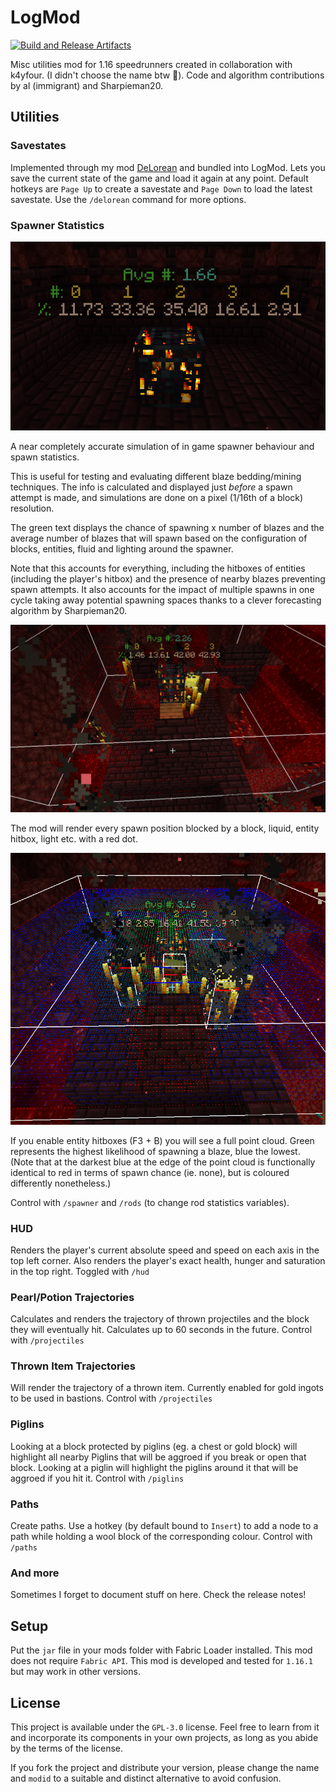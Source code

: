 # LogMod

[![Build and Release Artifacts](https://github.com/logwet/logmod/actions/workflows/build.yml/badge.svg)](https://github.com/logwet/logmod/actions/workflows/build.yml)

Misc utilities mod for 1.16 speedrunners created in collaboration with k4yfour. (I didn't choose the
name btw 👀). Code and algorithm contributions by al (immigrant) and Sharpieman20.

## Utilities

### Savestates

Implemented through my mod [DeLorean](https://github.com/logwet/delorean) and bundled into LogMod.
Lets you save the current state of the game and load it again at any point. Default hotkeys
are `Page Up` to create a savestate and `Page Down` to load the latest savestate. Use
the `/delorean` command for more options.

### Spawner Statistics

![spawner_info](assets/spawner/info.png)

A near completely accurate simulation of in game spawner behaviour and spawn statistics.

This is useful for testing and evaluating different blaze bedding/mining techniques. The info is
calculated and displayed just _before_ a spawn attempt is made, and simulations are done on a
pixel (1/16th of a block) resolution.

The green text displays the chance of spawning x number of blazes and the average number of blazes
that will spawn based on the configuration of blocks, entities, fluid and lighting around the
spawner.

Note that this accounts for everything, including the hitboxes of entities (including the player's
hitbox) and the presence of nearby blazes preventing spawn attempts. It also accounts for the impact
of multiple spawns in one cycle taking away potential spawning spaces thanks to a clever forecasting
algorithm by Sharpieman20.

![blocked_spawner_point_cloud](assets/spawner/blocked_point_cloud.png)

The mod will render every spawn position blocked by a block, liquid, entity hitbox, light etc. with
a red dot.

![full_spawner_point_cloud](assets/spawner/full_point_cloud.png)

If you enable entity hitboxes (F3 + B) you will see a full point cloud. Green represents the highest
likelihood of spawning a blaze, blue the lowest. (Note that at the darkest blue at the edge of the
point cloud is functionally identical to red in terms of spawn chance (ie. none), but is coloured
differently nonetheless.)

Control with `/spawner` and `/rods` (to change rod statistics variables).

### HUD

Renders the player's current absolute speed and speed on each axis in the top left corner. Also
renders the player's exact health, hunger and saturation in the top right. Toggled with `/hud`

### Pearl/Potion Trajectories

Calculates and renders the trajectory of thrown projectiles and the block they will eventually hit.
Calculates up to 60 seconds in the future. Control with `/projectiles`

### Thrown Item Trajectories

Will render the trajectory of a thrown item. Currently enabled for gold ingots to be used in
bastions. Control with `/projectiles`

### Piglins

Looking at a block protected by piglins (eg. a chest or gold block) will highlight all nearby
Piglins that will be aggroed if you break or open that block. Looking at a piglin will highlight the
piglins around it that will be aggroed if you hit it. Control with `/piglins`

### Paths

Create paths. Use a hotkey (by default bound to `Insert`) to add a node to a path while holding a
wool block of the corresponding colour. Control with `/paths`

### And more

Sometimes I forget to document stuff on here. Check the release notes!

## Setup

Put the `jar` file in your mods folder with Fabric Loader installed. This mod does not
require `Fabric API`. This mod is developed and tested for `1.16.1` but may work in other versions.

## License

This project is available under the `GPL-3.0` license. Feel free to learn from it and incorporate
its components in your own projects, as long as you abide by the terms of the license.

If you fork the project and distribute your version, please change the name and `modid` to a
suitable and distinct alternative to avoid confusion.
